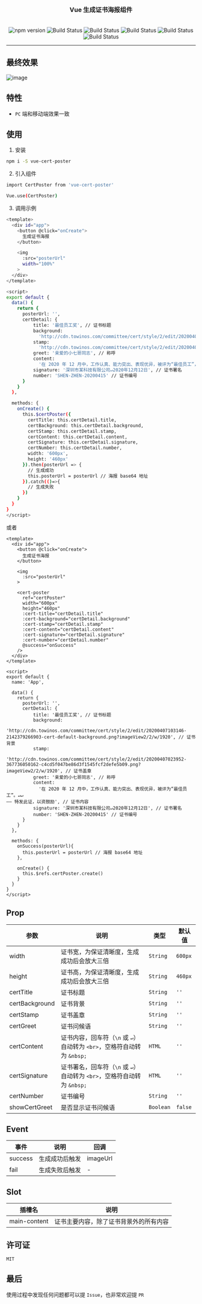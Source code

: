<h3 align="center" style="margin: 30px 0 35px;">Vue 生成证书海报组件</h3>

<p align="center">
    <img src="https://img.shields.io/npm/v/vue-cert-poster.svg" alt="npm version" />
    <img src="https://img.shields.io/bundlephobia/minzip/vue-cert-poster.svg" alt="Build Status" />
    <img src="https://img.shields.io/github/license/1014156094/vue-cert-poster" alt="Build Status" />
    <img src="https://img.shields.io/github/forks/1014156094/vue-cert-poster" alt="Build Status" />
    <img src="https://img.shields.io/github/issues/1014156094/vue-cert-poster" alt="Build Status" />
    <img src="https://img.shields.io/github/stars/1014156094/vue-cert-poster" alt="Build Status" />
</p>

---

## 最终效果
![image](https://github.com/1014156094/vue-cert-poster/blob/master/public/result.png?raw=true)


## 特性
- `PC` 端和移动端效果一致

## 使用
1. 安装

``` bash
npm i -S vue-cert-poster
```

2. 引入组件

``` bash
import CertPoster from 'vue-cert-poster'

Vue.use(CertPoster)
```

3. 调用示例

``` bash
<template>
  <div id="app">
    <button @click="onCreate">
      生成证书海报
    </button>

    <img
      :src="posterUrl"
      width="100%"
    >
  </div>
</template>

<script>
export default {
  data() {
    return {
      posterUrl: '',
      certDetail: {
          title: '最佳员工奖', // 证书标题
          background:
            'http://cdn.towinos.com/committee/cert/style/2/edit/20200407103146-2142379266903-cert-default-background.png?imageView2/2/w/1920', // 证书背景
          stamp:
            'http://cdn.towinos.com/committee/cert/style/2/edit/20200407023952-367736050162-c4cd5f047be86d3f1545fcf2defe5b09.png?imageView2/2/w/1920', // 证书盖章
          greet: '亲爱的小七哥同志', // 称呼
          content:
            '在 2020 年 12 月中，工作认真、能力突出、表现优异，被评为“最佳员工”，特发此证，以资鼓励。', // 证书内容
          signature: '深圳市某科技有限公司↵2020年12月12日', // 证书署名
          number: 'SHEN-ZHEN-20200415' // 证书编号
      }
    }
  },

  methods: {
    onCreate() {
      this.$certPoster({
        certTitle: this.certDetail.title,
        certBackground: this.certDetail.background,
        certStamp: this.certDetail.stamp,
        certContent: this.certDetail.content,
        certSignature: this.certDetail.signature,
        certNumber: this.certDetail.number,
        width: '600px',
        height: '460px'
      }).then(posterUrl => {
        // 生成成功
        this.posterUrl = posterUrl // 海报 base64 地址
      }).catch(()=>{
        // 生成失败
      })
    }
  }
}
</script>
```
或者
```
<template>
  <div id="app">
    <button @click="onCreate">
      生成证书海报
    </button>

    <img
      :src="posterUrl"
    >

    <cert-poster
      ref="certPoster" 
      width="600px"
      height="460px"
      :cert-title="certDetail.title"
      :cert-background="certDetail.background"
      :cert-stamp="certDetail.stamp"
      :cert-content="certDetail.content"
      :cert-signature="certDetail.signature"
      :cert-number="certDetail.number"
      @success="onSuccess"
    />
  </div>
</template>

<script>
export default {
  name: 'App',
  
  data() {
    return {
      posterUrl: '',
      certDetail: {
          title: '最佳员工奖', // 证书标题
          background:
            'http://cdn.towinos.com/committee/cert/style/2/edit/20200407103146-2142379266903-cert-default-background.png?imageView2/2/w/1920', // 证书背景
          stamp:
            'http://cdn.towinos.com/committee/cert/style/2/edit/20200407023952-367736050162-c4cd5f047be86d3f1545fcf2defe5b09.png?imageView2/2/w/1920', // 证书盖章
          greet: '亲爱的小七哥同志', // 称呼
          content:
            '在 2020 年 12 月中，工作认真、能力突出、表现优异，被评为“最佳员工”。↵↵                                                                                    —— 特发此证，以资鼓励', // 证书内容
          signature: '深圳市某科技有限公司↵2020年12月12日', // 证书署名
          number: 'SHEN-ZHEN-20200415' // 证书编号
      }
    }
  },

  methods: {
    onSuccess(posterUrl){
      this.posterUrl = posterUrl // 海报 base64 地址
    },

    onCreate() {
      this.$refs.certPoster.create()
    }
  }
}
</script>
```

## Prop
| 参数 | 说明 | 类型 | 默认值 |
| - | - | - | - |
| width | 证书宽，为保证清晰度，生成成功后会放大三倍 | `String` | `600px` |
| height | 证书高，为保证清晰度，生成成功后会放大三倍 | `String` | `460px` |
| certTitle | 证书标题 | `String` | `''` |
| certBackground | 证书背景 | `String` | `''` |
| certStamp | 证书盖章 | `String` | `''` |
| certGreet | 证书问候语 | `String` | `''` |
| certContent | 证书内容，回车符（`\n` 或 `↵`）自动转为 `<br>`，空格符自动转为 `&nbsp;` | `HTML` | `''` |
| certSignature | 证书署名，回车符（`\n` 或 `↵`）自动转为 `<br>`，空格符自动转为 `&nbsp;` | `HTML` | `''` |
| certNumber | 证书编号 | `String` | `''` |
| showCertGreet | 是否显示证书问候语 | `Boolean` | `false` |

## Event
| 事件 | 说明 | 回调 |
| - | - | - |
| success | 生成成功后触发 | imageUrl |
| fail | 生成失败后触发 | - |

## Slot
| 插槽名 | 说明 |
| - | - |
| main-content | 证书主要内容，除了证书背景外的所有内容 |

## 许可证
`MIT`

## 最后
使用过程中发现任何问题都可以提 `Issue`，也非常欢迎提 `PR`
